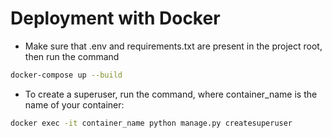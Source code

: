# Deployment with Docker

- Make sure that .env and requirements.txt are present in the project root, then run the command
```bash
docker-compose up --build
```

- To create a superuser, run the command, where container_name is the name of your container:
```bash
docker exec -it container_name python manage.py createsuperuser
```